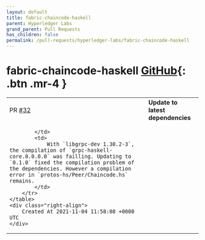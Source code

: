 ```yaml
---
layout: default
title: fabric-chaincode-haskell
parent: Hyperledger Labs
grand_parent: Pull Requests
has_children: false
permalink: /pull-requests/hyperledger-labs/fabric-chaincode-haskell
---
```


# fabric-chaincode-haskell <span class="fs-3 right-align">[GitHub](https://github.com/hyperledger-labs/fabric-chaincode-haskell){: .btn .mr-4 }</span>


<div>
    <table>
        <tr>
            <td>
                PR <a href="https://github.com/hyperledger-labs/fabric-chaincode-haskell/pull/32" class=".btn">#32</a>
            </td>
            <td>
                <b>
                    Update to latest dependencies
                </b>
            </td>
        </tr>
        <tr>
            <td>
                
            </td>
            <td>
                With `libgrpc-dev 1.30.2-3`, the compilation of `grpc-haskell-core.0.0.0.0` was failling. Updating to `0.1.0` fixed the compilation problem of the dependencies. However a compilation error in `protos-hs/Peer/Chaincode.hs` remains.
            </td>
        </tr>
    </table>
    <div class="right-align">
        Created At 2021-11-04 11:58:08 +0000 UTC
    </div>
</div>


